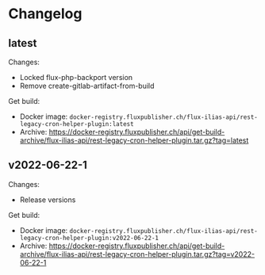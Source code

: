 # Changelog

## latest

Changes:

- Locked flux-php-backport version
- Remove create-gitlab-artifact-from-build

Get build:

- Docker image: `docker-registry.fluxpublisher.ch/flux-ilias-api/rest-legacy-cron-helper-plugin:latest`
- Archive: https://docker-registry.fluxpublisher.ch/api/get-build-archive/flux-ilias-api/rest-legacy-cron-helper-plugin.tar.gz?tag=latest

## v2022-06-22-1

Changes:

- Release versions

Get build:

- Docker image: `docker-registry.fluxpublisher.ch/flux-ilias-api/rest-legacy-cron-helper-plugin:v2022-06-22-1`
- Archive: https://docker-registry.fluxpublisher.ch/api/get-build-archive/flux-ilias-api/rest-legacy-cron-helper-plugin.tar.gz?tag=v2022-06-22-1
